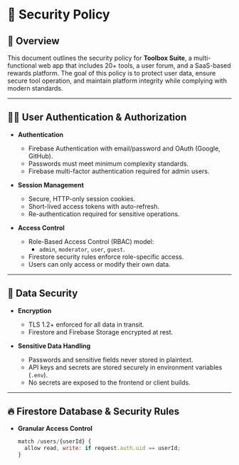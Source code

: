 # 🔐 Security Policy

## 📌 Overview

This document outlines the security policy for **Toolbox Suite**, a multi-functional web app that includes 20+ tools, a user forum, and a SaaS-based rewards platform. The goal of this policy is to protect user data, ensure secure tool operation, and maintain platform integrity while complying with modern standards.

---

## 🧑‍💻 User Authentication & Authorization

- **Authentication**
  - Firebase Authentication with email/password and OAuth (Google, GitHub).
  - Passwords must meet minimum complexity standards.
  - Firebase multi-factor authentication required for admin users.

- **Session Management**
  - Secure, HTTP-only session cookies.
  - Short-lived access tokens with auto-refresh.
  - Re-authentication required for sensitive operations.

- **Access Control**
  - Role-Based Access Control (RBAC) model:
    - `admin`, `moderator`, `user`, `guest`.
  - Firestore security rules enforce role-specific access.
  - Users can only access or modify their own data.

---

## 🔐 Data Security

- **Encryption**
  - TLS 1.2+ enforced for all data in transit.
  - Firestore and Firebase Storage encrypted at rest.

- **Sensitive Data Handling**
  - Passwords and sensitive fields never stored in plaintext.
  - API keys and secrets are stored securely in environment variables (`.env`).
  - No secrets are exposed to the frontend or client builds.

---

## 🔥 Firestore Database & Security Rules

- **Granular Access Control**
  ```js
  match /users/{userId} {
    allow read, write: if request.auth.uid == userId;
  }
